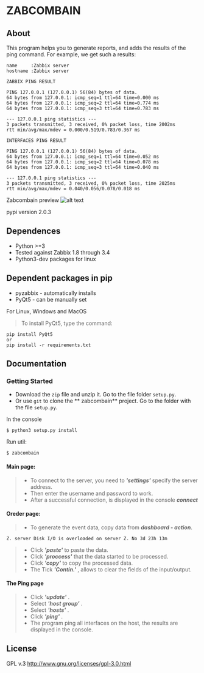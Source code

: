 # ZABCOMBAIN #
## About
This program helps you to generate reports, and adds the results of the ping command.
For example, we get such a results:

```
name     :Zabbix server
hostname :Zabbix server

ZABBIX PING RESULT

PING 127.0.0.1 (127.0.0.1) 56(84) bytes of data.
64 bytes from 127.0.0.1: icmp_seq=1 ttl=64 time=0.000 ms
64 bytes from 127.0.0.1: icmp_seq=2 ttl=64 time=0.774 ms
64 bytes from 127.0.0.1: icmp_seq=3 ttl=64 time=0.783 ms

--- 127.0.0.1 ping statistics ---
3 packets transmitted, 3 received, 0% packet loss, time 2002ms
rtt min/avg/max/mdev = 0.000/0.519/0.783/0.367 ms

INTERFACES PING RESULT

PING 127.0.0.1 (127.0.0.1) 56(84) bytes of data.
64 bytes from 127.0.0.1: icmp_seq=1 ttl=64 time=0.052 ms
64 bytes from 127.0.0.1: icmp_seq=2 ttl=64 time=0.078 ms
64 bytes from 127.0.0.1: icmp_seq=3 ttl=64 time=0.040 ms

--- 127.0.0.1 ping statistics ---
3 packets transmitted, 3 received, 0% packet loss, time 2025ms
rtt min/avg/max/mdev = 0.040/0.056/0.078/0.018 ms

```

Zabcombain preview
![alt text][logo]

[logo]: /https://github.com/reef425/zabcombain/img/zabcombain-preview.gif "Main window preview"

pypi version 2.0.3

## Dependences
* Python >=3
* Tested against Zabbix 1.8 through 3.4
* Python3-dev packages for linux

## Dependent packages in pip
* pyzabbix - automatically installs
* PyQt5 - can be manually set

For Linux, Windows and MacOS
> To install PyQt5, type the command:
```
pip install PyQt5
or
pip install -r requirements.txt
```

## Documentation ##
### Getting Started

* Download the `zip` file and unzip it. Go to the file folder `setup.py`.
* Or use `git` to clone the ** zabcombain** project. Go to the folder with the file `setup.py`.

In the console
```
$ python3 setup.py install
```
Run util:
```
$ zabcombain
```
#### Main page:
> * To connect to the server, you need to ***'settings'*** specify the server address.
> * Then enter the username and password to work.
> * After a successful connection, is displayed in the console ***connect***

#### Oreder page:
> * To generate the event data, copy data from ***dashboard - action***.

```
Z. server Disk I/O is overloaded on server Z. No 3d 23h 13m
```
> * Click ***'paste'*** to paste the data.
> * Click ***'proccess'*** that the data started to be processed.
> * Click ***'copy'*** to copy the processed data.
> * The Tick ***'Contin.'*** , allows to clear the fields of the input/output.

#### The Ping page

> * Click ***'update'*** .
> * Select ***'host group'*** .
> * Select ***'hosts'*** .
> * Click ***'ping'*** .
> * The program ping all interfaces on the host, the results are displayed in the console.


## License ##
GPL v.3
http://www.gnu.org/licenses/gpl-3.0.html
